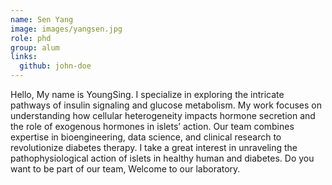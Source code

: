 ```yaml
---
name: Sen Yang
image: images/yangsen.jpg
role: phd
group: alum
links:
  github: john-doe
---
```


Hello, My name is YoungSing. I specialize in exploring the intricate pathways of insulin signaling and glucose metabolism. My work focuses on understanding how cellular heterogeneity impacts hormone secretion and the role of exogenous hormones in islets’ action. Our team combines expertise in bioengineering, data science, and clinical research to revolutionize diabetes therapy. I take a great interest in unraveling the pathophysiological action of islets in healthy human and diabetes. Do you want to be part of our team, Welcome to our laboratory.